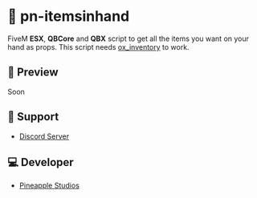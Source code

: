 # 🍍 pn-itemsinhand
FiveM **ESX**, **QBCore** and **QBX** script to get all the items you want on your hand as props.
This script needs [ox_inventory](https://github.com/overextended/ox_inventory) to work.

## 👀 Preview
Soon

## 🤝 Support
- [Discord Server](https://discord.gg/547nKvQhZ7)

## 💻 Developer
- [Pineapple Studios](https://discord.gg/547nKvQhZ7)

